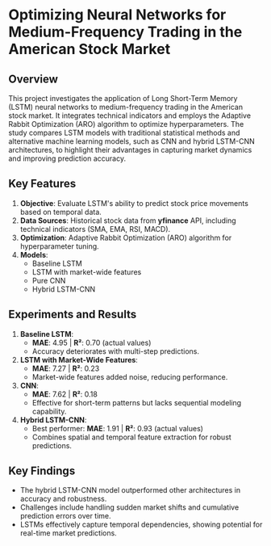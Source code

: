 # Optimizing Neural Networks for Medium-Frequency Trading in the American Stock Market

## Overview
This project investigates the application of Long Short-Term Memory (LSTM) neural networks to medium-frequency trading in the American stock market. It integrates technical indicators and employs the Adaptive Rabbit Optimization (ARO) algorithm to optimize hyperparameters. The study compares LSTM models with traditional statistical methods and alternative machine learning models, such as CNN and hybrid LSTM-CNN architectures, to highlight their advantages in capturing market dynamics and improving prediction accuracy.

## Key Features
1. **Objective**: Evaluate LSTM's ability to predict stock price movements based on temporal data.
2. **Data Sources**: Historical stock data from **yfinance** API, including technical indicators (SMA, EMA, RSI, MACD).
3. **Optimization**: Adaptive Rabbit Optimization (ARO) algorithm for hyperparameter tuning.
4. **Models**:
   - Baseline LSTM
   - LSTM with market-wide features
   - Pure CNN
   - Hybrid LSTM-CNN

## Experiments and Results
1. **Baseline LSTM**:
   - **MAE**: 4.95 | **R²**: 0.70 (actual values)
   - Accuracy deteriorates with multi-step predictions.
2. **LSTM with Market-Wide Features**:
   - **MAE**: 7.27 | **R²**: 0.23
   - Market-wide features added noise, reducing performance.
3. **CNN**:
   - **MAE**: 7.62 | **R²**: 0.18
   - Effective for short-term patterns but lacks sequential modeling capability.
4. **Hybrid LSTM-CNN**:
   - Best performer: **MAE**: 1.91 | **R²**: 0.93 (actual values)
   - Combines spatial and temporal feature extraction for robust predictions.

## Key Findings
- The hybrid LSTM-CNN model outperformed other architectures in accuracy and robustness.
- Challenges include handling sudden market shifts and cumulative prediction errors over time.
- LSTMs effectively capture temporal dependencies, showing potential for real-time market predictions.
